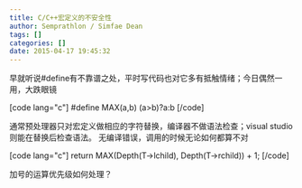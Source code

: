 ```yaml
---
title: C/C++宏定义的不安全性
author: Semprathlon / Simfae Dean
tags: []
categories: []
date: 2015-04-17 19:45:32
---
```

早就听说#define有不靠谱之处，平时写代码也对它多有抵触情绪；今日偶然一用，大跌眼镜

[code lang="c"]
#define MAX(a,b) (a&gt;b)?a:b
[/code]

通常预处理器只对宏定义做相应的字符替换，编译器不做语法检查；visual studio 则能在替换后检查语法。
无编译错误，调用的时候无论如何都算不对

[code lang="c"]
return MAX(Depth(T-&gt;lchild), Depth(T-&gt;rchild)) + 1;
[/code]

加号的运算优先级如何处理？